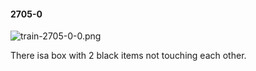 #### 2705-0
![train-2705-0-0.png](https://github.com/lil-lab/nlvr/raw/master/nlvr/train/images/73/train-2705-0-0.png "train-2705-0-0.png")

There isa box with 2 black items not touching each other.